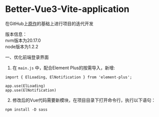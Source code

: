 # Better-Vue3-Vite-application
在GitHub上[原作](https://github.com/caolib/vue3-vite)的基础上进行项目的迭代开发

版本信息：
<br>nvm版本为20.17.0
<br>node版本为1.2.2
<br>

一、优化前端登录界面
  1. 在 ```main.js``` 中，配合Element Plus的按需导入，新增:

```
import { ElLoading, ElNotification } from 'element-plus';
 
app.use(ElLoading) 
app.use(ElNotification) 
```
  2. 修改后的Vue代码需要新模块，在项目目录下打开命令行，执行以下语句：
```
npm install -D sass
```
